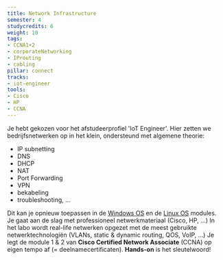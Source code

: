 ```yaml
---
title: Network Infrastructure
semester: 4
studycredits: 6
weight: 10
tags:
- CCNA1+2
- corporateNetworking
- IProuting
- cabling
pillar: connect
tracks:
- iot-engineer
tools:
- Cisco
- HP
- CCNA
---
```


Je hebt gekozen voor het afstudeerprofiel 'IoT Engineer'. Hier zetten we bedrijfsnetwerken op in het klein, ondersteund met algemene theorie:  
- IP subnetting  
- DNS  
- DHCP  
- NAT  
- Port Forwarding  
- VPN  
- bekabeling  
- troubleshooting, ...  

Dit kan je opnieuw toepassen in de [Windows OS](/programma/windows-os/) en de [Linux OS](/programma/linux-os) modules. Je gaat aan de slag met professioneel netwerkmateriaal (Cisco, HP, ...) In het labo wordt real-life netwerken opgezet met de meest gebruikte netwerktechnologiën (VLANs, static & dynamic routing, QOS, VoIP, …) Je legt de module 1 & 2 van **Cisco Certified Network Associate** (CCNA) op eigen tempo af (= deelnamecertificaten). **Hands-on** is het sleutelwoord!